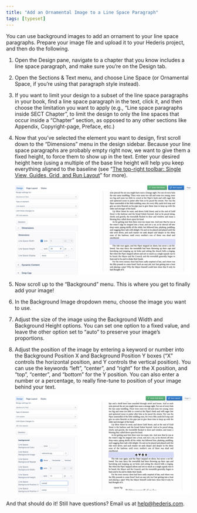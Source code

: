 ```yaml
---
title: "Add an Ornamental Image to a Line Space Paragraph"
tags: [typeset]
---
```

 
<html><body><section data-type="chapter" class="hsecchapter" data-hederis-type="hsecchapter" id="line-space-ornament" data-pi-attrs="id: line-space-ornament; data-tags: typeset;" role="doc-chapter" data-tags="typeset" data-author-name=" " data-book-title=" " title="Add an Ornamental Image to a Line Space Paragraph"><p class="hblkp" data-hederis-type="hblkp" id="pVcXix0AP">You can use background images to add an ornament to your line space paragraphs. Prepare your image file and upload it to your Hederis project, and then do the following.</p><ol class="hwprnumlist" data-hederis-type="hwprnumlist" id="pG1NROzqT"><li class="hblkoli" data-hederis-type="hblkoli" id="li4Mgb2PhQ"><p class="hblkoli" data-hederis-type="hblklip" id="pzPVJqvmi">Open the Design pane, navigate to a chapter that you know includes a line space paragraph, and make sure you&#8217;re on the Design tab.</p></li><li class="hblkoli" data-hederis-type="hblkoli" id="lisovhf9Ap"><p class="hblkoli" data-hederis-type="hblklip" id="pibWhTz1a">Open the Sections &amp; Text menu, and choose Line Space (or Ornamental Space, if you&#8217;re using that paragraph style instead).</p></li><li class="hblkoli" data-hederis-type="hblkoli" id="li6B5ZvHkH"><p class="hblkoli" data-hederis-type="hblklip" id="p2IFD4Eq2">If you want to limit your design to a subset of the line space paragraphs in your book, find a line space paragraph in the text, click it, and then choose the limitation you want to apply (e.g., &#8220;Line space paragraphs inside SECT Chapter&#8221;, to limit the design to only the line spaces that occur inside a &#8220;Chapter&#8221; section, as opposed to any other sections like Appendix, Copyright-page, Preface, etc.)</p></li><li class="hblkoli" data-hederis-type="hblkoli" id="liHWC3IrfC"><p class="hblkoli" data-hederis-type="hblklip" id="px5TtijGL">Now that you&#8217;ve selected the element you want to design, first scroll down to the &#8220;Dimensions&#8221; menu in the design sidebar. Because your line space paragraphs are probably empty right now, we want to give them a fixed height, to force them to show up in the text. Enter your desired height here (using a multiple of the base line height will help you keep everything aligned to the baseline (see &#8220;<a href="{% link _docs/typeset-view-toolbar.md %}" data-hederis-type="hspana" id="pc1KjNWMq"><span class="Hyperlink" data-hederis-type="hspnspan" id="pi3UeAsQ4">The top-right toolbar: Single View, Guides, Grid, and Run Layout</span></a>&#8221; for more).</p><img data-hederis-type="hblkimg" class="hblkimg" id="p6znjsf7q" src="/images/linespace_height.png" data-img-src="/images/linespace_height.png"/></li><li class="hblkoli" data-hederis-type="hblkoli" id="lioKdjyqFS"><p class="hblkoli" data-hederis-type="hblklip" id="pcegYfxYQ">Now scroll up to the &#8220;Background&#8221; menu. This is where you get to finally add your image!</p></li><li class="hblkoli" data-hederis-type="hblkoli" id="li3yuqoSXp"><p class="hblkoli" data-hederis-type="hblklip" id="pzF2Zg86q">In the Background Image dropdown menu, choose the image you want to use.</p></li><li class="hblkoli" data-hederis-type="hblkoli" id="liKzJBhTkC"><p class="hblkoli" data-hederis-type="hblklip" id="pfnXW3wPg">Adjust the size of the image using the Background Width and Background Height options. You can set one option to a fixed value, and leave the other option set to &#8220;auto&#8221; to preserve your image&#8217;s proportions.</p></li><li class="hblkoli" data-hederis-type="hblkoli" id="li9JNPzbSL"><p class="hblkoli" data-hederis-type="hblklip" id="pd3b3dDQt">Adjust the position of the image by entering a keyword or number into the Background Position X and Background Position Y boxes (&#8220;X&#8221; controls the horizontal position, and Y controls the vertical position). You can use the keywords &#8220;left&#8221;, &#8220;center&#8221;, and &#8220;right&#8221; for the X position, and &#8220;top&#8221;, &#8220;center&#8221;, and &#8220;bottom&#8221; for the Y position. You can also enter a number or a percentage, to really fine-tune to position of your image behind your text.</p><img data-hederis-type="hblkimg" class="hblkimg" id="pU6NPm8pE" src="/images/linespace_done.png" data-img-src="/images/linespace_done.png"/></li></ol><p class="hblkp" data-hederis-type="hblkp" id="pXErImzga">And that should do it! Still have questions? Email us at <a href="mailto:help@hederis.com" data-hederis-type="hspana" id="pi7WPFdyM"><span class="Hyperlink" data-hederis-type="hspnspan" id="p53Xjabmo">help@hederis.com</span></a>. </p></section></body></html>
